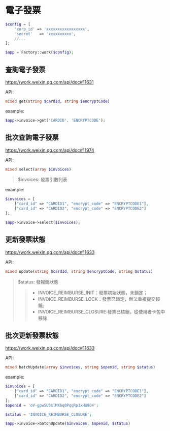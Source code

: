 # 電子發票

```php
$config = [
    'corp_id' => 'xxxxxxxxxxxxxxxxx',
    'secret'   => 'xxxxxxxxxx',
    //...
];

$app = Factory::work($config);
```

## 查詢電子發票

https://work.weixin.qq.com/api/doc#11631

API:

```php
mixed get(string $cardId, string $encryptCode)
```

example:

```php
$app->invoice->get('CARDID', 'ENCRYPTCODE');
```

## 批次查詢電子發票

https://work.weixin.qq.com/api/doc#11974

API:

```php
mixed select(array $invoices)
```

> $invoices: 發票引數列表

example:

```php
$invoices = [
    ["card_id" => "CARDID1", "encrypt_code" => "ENCRYPTCODE1"],
    ["card_id" => "CARDID2", "encrypt_code" => "ENCRYPTCODE2"]
];

$app->invoice->select($invoices);
```

## 更新發票狀態

https://work.weixin.qq.com/api/doc#11633

API:

```php
mixed update(string $cardId, string $encryptCode, string $status)
```

> $status: 發報銷狀態
>
> > - INVOICE_REIMBURSE_INIT：發票初始狀態，未鎖定；
> > - INVOICE_REIMBURSE_LOCK：發票已鎖定，無法重複提交報銷;
> > - INVOICE_REIMBURSE_CLOSURE:發票已核銷，從使用者卡包中移除

## 批次更新發票狀態

https://work.weixin.qq.com/api/doc#11633

API:

```php
mixed batchUpdate(array $invoices, string $openid, string $status)
```

example:

```php
$invoices = [
    ["card_id" => "CARDID1", "encrypt_code" => "ENCRYPTCODE1"],
    ["card_id" => "CARDID2", "encrypt_code" => "ENCRYPTCODE2"]
];
$openid = 'oV-gpwSU3xlMXbq0PqqRp1xHu9O4';

$status = 'INVOICE_REIMBURSE_CLOSURE';

$app->invoice->batchUpdate($invoices, $openid, $status)
```
